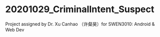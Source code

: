 # 20201029_CriminalIntent_Suspect

Project assigned by Dr. Xu Canhao （许粲昊）for SWEN3010: Android & Web Dev
